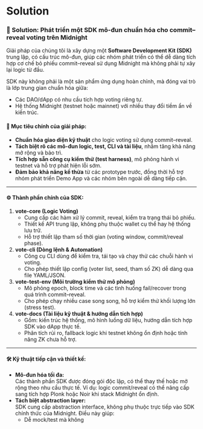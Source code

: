 # Solution

### 📘 Solution: Phát triển một SDK mô-đun chuẩn hóa cho commit–reveal voting trên Midnight

Giải pháp của chúng tôi là xây dựng một **Software Development Kit (SDK)** trung lập, có cấu trúc mô-đun, giúp các nhóm phát triển có thể dễ dàng tích hợp cơ chế bỏ phiếu commit–reveal sử dụng Midnight mà không phải tự xây lại logic từ đầu.

SDK này không phải là một sản phẩm ứng dụng hoàn chỉnh, mà đóng vai trò là lớp trung gian chuẩn hóa giữa:

* Các DAO/dApp có nhu cầu tích hợp voting riêng tư.
* Hệ thống Midnight (testnet hoặc mainnet) với nhiều thay đổi tiềm ẩn về kiến trúc.

#### 🎯 Mục tiêu chính của giải pháp:

* **Chuẩn hóa giao diện kỹ thuật** cho logic voting sử dụng commit–reveal.
* **Tách biệt rõ các mô-đun logic, test, CLI và tài liệu**, nhằm tăng khả năng mở rộng và bảo trì.
* **Tích hợp sẵn công cụ kiểm thử (test harness)**, mô phỏng hành vi testnet và hỗ trợ phát hiện lỗi sớm.
* **Đảm bảo khả năng kế thừa** từ các prototype trước, đồng thời hỗ trợ nhóm phát triển Demo App và các nhóm bên ngoài dễ dàng tiếp cận.

***

#### ⚙️ Thành phần chính của SDK:

1. **vote-core (Logic Voting)**
   * Cung cấp các hàm xử lý commit, reveal, kiểm tra trạng thái bỏ phiếu.
   * Thiết kế API trung lập, không phụ thuộc wallet cụ thể hay hệ thống lưu trữ.
   * Hỗ trợ thiết lập tham số thời gian (voting window, commit/reveal phase).
2. **vote-cli (Dòng lệnh & Automation)**
   * Công cụ CLI dùng để kiểm tra, tái tạo và chạy thử các chuỗi hành vi voting.
   * Cho phép thiết lập config (voter list, seed, tham số ZK) dễ dàng qua file YAML/JSON.
3. **vote-test-env (Môi trường kiểm thử mô phỏng)**
   * Mô phỏng epoch, block time và các tình huống fail/recover trong quá trình commit–reveal.
   * Cho phép chạy nhiều case song song, hỗ trợ kiểm thử khối lượng lớn (stress test).
4. **vote-docs (Tài liệu kỹ thuật & hướng dẫn tích hợp)**
   * Gồm: kiến trúc hệ thống, mô hình luồng dữ liệu, hướng dẫn tích hợp SDK vào dApp thực tế.
   * Phân tích rủi ro, fallback logic khi testnet không ổn định hoặc tính năng ZK chưa hỗ trợ.

***

#### 🛠️ Kỹ thuật tiếp cận và thiết kế:

* **Mô-đun hóa tối đa:**\
  Các thành phần SDK được đóng gói độc lập, có thể thay thế hoặc mở rộng theo nhu cầu thực tế. Ví dụ: logic commit/reveal có thể nâng cấp sang tích hợp Plonk hoặc Noir khi stack Midnight ổn định.
* **Tách biệt abstraction layer:**\
  SDK cung cấp abstraction interface, không phụ thuộc trực tiếp vào SDK chính thức của Midnight. Điều này giúp:
  * Dễ mock/test mà không
